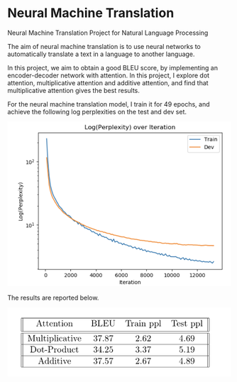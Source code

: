 # Neural Machine Translation
Neural Machine Translation Project for Natural Language Processing

The aim of neural machine translation is to use neural networks to automatically translate a text in a language to another language.

In this project, we aim to obtain a good BLEU score, by implementing an encoder-decoder network with attention. In this project, I explore dot attention, multiplicative attention and additive attention, and find that multiplicative attention gives the best results. 

For the neural machine translation model, I train it for 49 epochs, and achieve the following log perplexities on the test and dev set.

<img src="./log_perplex.png" alt="drawing" width="700"/>



The results are reported below.

<img src="./bleu.png" alt="drawing" width="700"/>


